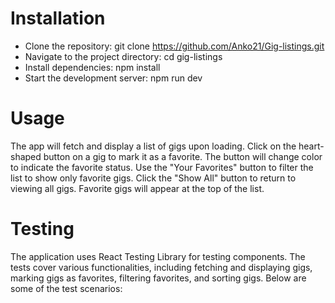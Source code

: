 # Installation
- Clone the repository: git clone https://github.com/Anko21/Gig-listings.git
- Navigate to the project directory: cd gig-listings
- Install dependencies: npm install
- Start the development server: npm run dev

# Usage
The app will fetch and display a list of gigs upon loading.
Click on the heart-shaped button on a gig to mark it as a favorite. The button will change color to indicate the favorite status.
Use the "Your Favorites" button to filter the list to show only favorite gigs.
Click the "Show All" button to return to viewing all gigs.
Favorite gigs will appear at the top of the list.

# Testing
The application uses React Testing Library for testing components. The tests cover various functionalities, including fetching and displaying gigs, marking gigs as favorites, filtering favorites, and sorting gigs. Below are some of the test scenarios: